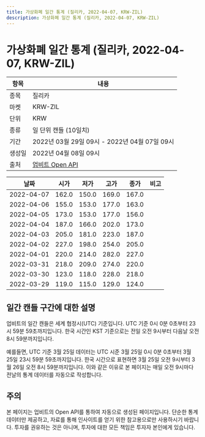 ```yaml
---
title: 가상화폐 일간 통계 (질리카, 2022-04-07, KRW-ZIL)
description: 가상화폐 일간 통계 (질리카, 2022-04-07, KRW-ZIL)
---
```



가상화폐 일간 통계 (질리카, 2022-04-07, KRW-ZIL)
===

|항목|내용|
|--|--|
|종목|질리카|
|마켓|KRW-ZIL|
|단위|KRW|
|종류|일 단위 캔들 (10일치)|
|기간|2022년 03월 29일 09시 - 2022년 04월 07일 09시|
|생성일|2022년 04월 08일 09시|
|출처|[업비트 Open API](https://docs.upbit.com)|


|날짜|시가|저가|고가|종가|비고|
|--|--|--|--|--|--|
|2022-04-07|162.0|150.0|169.0|167.0|    |
|2022-04-06|155.0|153.0|177.0|163.0|    |
|2022-04-05|173.0|153.0|177.0|156.0|    |
|2022-04-04|187.0|166.0|202.0|173.0|    |
|2022-04-03|205.0|181.0|223.0|187.0|    |
|2022-04-02|227.0|198.0|254.0|205.0|    |
|2022-04-01|220.0|214.0|282.0|227.0|    |
|2022-03-31|218.0|209.0|274.0|220.0|    |
|2022-03-30|123.0|118.0|228.0|218.0|    |
|2022-03-29|119.0|115.0|129.0|124.0|    |


일간 캔들 구간에 대한 설명
---


업비트의 일간 캔들은 세계 협정시(UTC) 기준입니다. 
UTC 기준 0시 0분 0초부터 23시 59분 59초까지입니다. 
한국 시간인 KST 기준으로는 전일 오전 9시부터 다음날 오전 8시 59분까지입니다. 


예를들면, UTC 기준 3월 25일 데이터는 UTC 시준 3월 25일 0시 0분 0초부터 3월 25일 23시 59분 59초까지입니다. 
한국 시간으로 표현하면 3월 25일 오전 9시부터 3월 26일 오전 8시 59분까지입니다. 
이와 같은 이유로 본 페이지는 매일 오전 9시마다 전날의 통계 데이터를 자동으로 작성합니다. 


주의
---


본 페이지는 업비트의 Open API를 통하여 자동으로 생성된 페이지입니다. 
단순한 통계 데이터만 제공하고, 자료를 통해 인사이트를 얻기 위한 참고용으로만 사용하시기 바랍니다. 
투자를 권유하는 것은 아니며, 투자에 대한 모든 책임은 투자자 본인에게 있습니다. 

